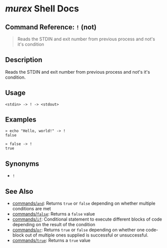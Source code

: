 # _murex_ Shell Docs

## Command Reference: `!` (not)

> Reads the STDIN and exit number from previous process and not's it's condition

## Description

Reads the STDIN and exit number from previous process and not's it's condition.

## Usage

    <stdin> -> ! -> <stdout>

## Examples

    » echo "Hello, world!" -> !
    false
    
    » false -> !
    true

## Synonyms

* `!`


## See Also

* [commands/`and`](../commands/and.md):
  Returns `true` or `false` depending on whether multiple conditions are met
* [commands/`false`](../commands/false.md):
  Returns a `false` value
* [commands/`if`](../commands/if.md):
  Conditional statement to execute different blocks of code depending on the result of the condition
* [commands/`or`](../commands/or.md):
  Returns `true` or `false` depending on whether one code-block out of multiple ones supplied is successful or unsuccessful.
* [commands/`true`](../commands/true.md):
  Returns a `true` value